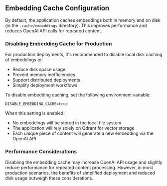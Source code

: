 ## Embedding Cache Configuration

By default, the application caches embeddings both in memory and on disk (in the `.cache/embeddings` directory). This improves performance and reduces OpenAI API calls for repeated content.

### Disabling Embedding Cache for Production

For production deployments, it's recommended to disable local disk caching of embeddings to:
- Reduce disk space usage
- Prevent memory inefficiencies
- Support distributed deployments
- Simplify deployment workflows

To disable embedding caching, set the following environment variable:

```
DISABLE_EMBEDDING_CACHE=true
```

When this setting is enabled:
- No embeddings will be stored in the local file system
- The application will rely solely on Qdrant for vector storage
- Each unique piece of content will generate a new embedding via the OpenAI API

### Performance Considerations

Disabling the embedding cache may increase OpenAI API usage and slightly reduce performance for repeated content processing. However, in most production scenarios, the benefits of simplified deployment and reduced disk usage outweigh these considerations. 